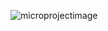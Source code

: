 ![microprojectimage](https://github.com/Sravanthi1403/Micro-Project2/assets/120970731/55038177-39ae-4b42-ac1d-10e4c1e23184)
